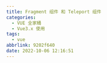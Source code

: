 ```yaml
---
title: Fragment 组件 和 Teleport 组件
categories:
  - VUE 全家桶
  - Vue3.x 使用
tags:
  - vue
abbrlink: 9202f640
date: 2022-10-06 12:16:51
---
```

